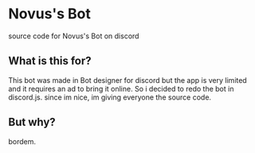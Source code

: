 # Novus's Bot
source code for Novus's Bot on discord

<h2><strong>What is this for?</strong></h2>
<p>This bot was made in Bot designer for discord but the app is very limited and it requires an ad to bring it online. So i decided to redo the bot in discord.js. since im nice, im giving everyone the source code.<br /></p>

<h2><strong>But why?<br /></strong></h2>
<p>bordem.</p>
